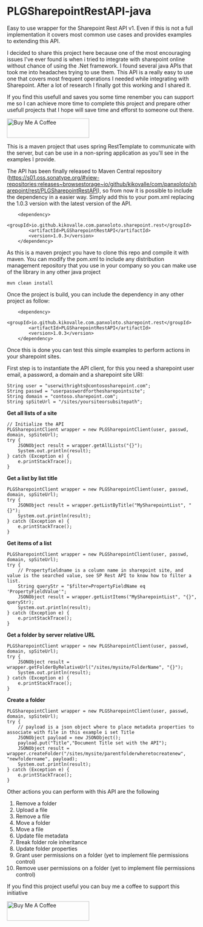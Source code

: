 # PLGSharepointRestAPI-java
Easy to use wrapper for the Sharepoint Rest API v1. Even if this is not a full implementation it covers most common use cases and provides examples to extending this API.

I decided to share this project here because one of the most encouraging issues I've ever found is when i tried to integrate with sharepoint online without chance of using the .Net framework. I found several java APIs that took me into headaches trying to use them. This API is a really easy to use one that covers most frequent operations I needed while integrating with Sharepoint. After a lot of research I finally got this working and I shared it.

If you find this usefull and saves you some time renember you can support me so I can achieve more time to complete this project and prepare other usefull projects that I hope will save time and efforst to someone out there.

<a href="https://www.buymeacoffee.com/kikovalle" target="_blank"><img src="https://cdn.buymeacoffee.com/buttons/default-blue.png" alt="Buy Me A Coffee" style="height: 51px !important;width: 217px !important;" ></a>

This is a maven project that uses spring RestTemplate to communicate with the server, but can be use in a non-spring application as you'll see in the examples I provide.

The API has been finally released to Maven Central repository (https://s01.oss.sonatype.org/#view-repositories;releases~browsestorage~io/github/kikovalle/com/panxoloto/sharepoint/rest/PLGSharepointRestAPI), so from now it is possible to include the dependency in a easier way. Simply add this to your pom.xml replacing the 1.0.3 version with the latest version of the API.

		<dependency>
			<groupId>io.github.kikovalle.com.panxoloto.sharepoint.rest</groupId>
			<artifactId>PLGSharepointRestAPI</artifactId>
			<version>1.0.3</version>
		</dependency>

As this is a maven project you have to clone this repo and compile it with maven. You can modify the pom.xml to include any distribution management repository that you use in your company so you can make use of the library in any other java project
  
    mvn clean install

Once the project is build, you can include the dependency in any other project as follow:
		
		<dependency>
			<groupId>io.github.kikovalle.com.panxoloto.sharepoint.rest</groupId>
			<artifactId>PLGSharepointRestAPI</artifactId>
			<version>1.0.3</version>
		</dependency>
  
Once this is done you can test this simple examples to perform actions in your sharepoint sites.

First step is to instantiate the API client, for this you need a sharepoint user email, a password, a domain and a sharepoint site URI:

    String user = "userwithrights@contososharepoint.com";
    String passwd = "userpasswordforthesharepointsite";
    String domain = "contoso.sharepoint.com";
    String spSiteUrl = "/sites/yoursiteorsubsitepath";

<b>Get all lists of a site</b>


    // Initialize the API
    PLGSharepointClient wrapper = new PLGSharepointClient(user, passwd, domain, spSiteUrl);
    try {
        JSONObject result = wrapper.getAllLists("{}");
        System.out.println(result);
    } catch (Exception e) {
        e.printStackTrace();
    }

<b>Get a list by list title</b>

    PLGSharepointClient wrapper = new PLGSharepointClient(user, passwd, domain, spSiteUrl);
    try {
        JSONObject result = wrapper.getListByTitle("MySharepointList", "{}");
        System.out.println(result);
    } catch (Exception e) {
        e.printStackTrace();
    }

<b>Get items of a list</b>

    PLGSharepointClient wrapper = new PLGSharepointClient(user, passwd, domain, spSiteUrl);
    try {
        // Propertyfieldname is a column name in sharepoint site, and value is the searched value, see SP Rest API to know how to filter a list.
        String queryStr = "$filter=PropertyFieldName eq 'PropertyFieldValue'";
        JSONObject result = wrapper.getListItems("MySharepointList", "{}", queryStr);
        System.out.println(result);
    } catch (Exception e) {
        e.printStackTrace();
    }
    
<b>Get a folder by server relative URL</b>

    PLGSharepointClient wrapper = new PLGSharepointClient(user, passwd, domain, spSiteUrl);
    try {
        JSONObject result = wrapper.getFolderByRelativeUrl("/sites/mysite/FolderName", "{}");
        System.out.println(result);
    } catch (Exception e) {
        e.printStackTrace();
    }

<b>Create a folder</b>

    PLGSharepointClient wrapper = new PLGSharepointClient(user, passwd, domain, spSiteUrl);
    try {
        // payload is a json object where to place metadata properties to associate with file in this example i set Title
        JSONObject payload = new JSONObject();
        payload.put("Title","Document Title set with the API");
        JSONObject result = wrapper.createFolder("/sites/mysite/parentfolderwheretocreatenew", "newfoldername", payload);
        System.out.println(result);
    } catch (Exception e) {
        e.printStackTrace();
    }

Other actions you can perform with this API are the following

<ol>
  <li>Remove a folder</li>
  <li>Upload a file</li>
  <li>Remove a file</li>
  <li>Move a folder</li>
  <li>Move a file</li>
  <li>Update file metadata</li>
  <li>Break folder role inheritance</li>
  <li>Update folder properties</li>
  <li>Grant user permissions on a folder (yet to implement file permissions control)</li>
  <li>Remove user permissions on a folder (yet to implement file permissions control)</li>
</ol>

If you find this project useful you can buy me a coffee to support this initiative

<a href="https://www.buymeacoffee.com/kikovalle" target="_blank"><img src="https://cdn.buymeacoffee.com/buttons/default-blue.png" alt="Buy Me A Coffee" style="height: 51px !important;width: 217px !important;" ></a>

